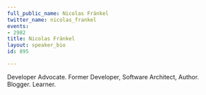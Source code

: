 ```yaml
---
full_public_name: Nicolas Fränkel
twitter_name: nicolas_frankel
events:
- 2982
title: Nicolas Fränkel
layout: speaker_bio
id: 895

---
```

Developer Advocate. Former Developer, Software Architect, Author. Blogger. Learner.